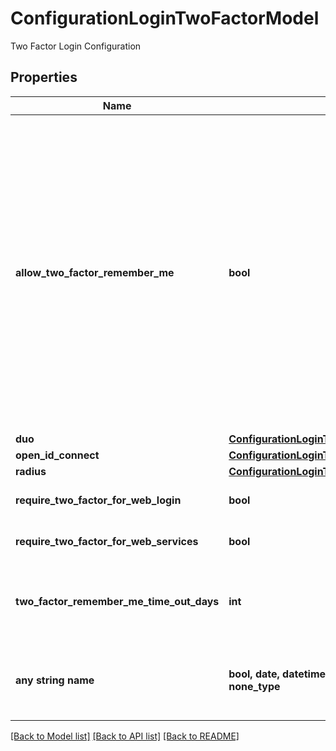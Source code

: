 # ConfigurationLoginTwoFactorModel

Two Factor Login Configuration

## Properties
Name | Type | Description | Notes
------------ | ------------- | ------------- | -------------
**allow_two_factor_remember_me** | **bool** | When this option is checked, the user will only have to provide their two factor authentication information once in that browser for set time. This is done by setting an encrypted cookie on the browser.  The cookie will no longer be valid when the Two Factor Remember Me Duration has expired | [optional] 
**duo** | [**ConfigurationLoginTwoFactorDuoModel**](ConfigurationLoginTwoFactorDuoModel.md) |  | [optional] 
**open_id_connect** | [**ConfigurationLoginTwoFactorOpenIdConnectModel**](ConfigurationLoginTwoFactorOpenIdConnectModel.md) |  | [optional] 
**radius** | [**ConfigurationLoginTwoFactorRadiusModel**](ConfigurationLoginTwoFactorRadiusModel.md) |  | [optional] 
**require_two_factor_for_web_login** | **bool** | Require Two Factor For Web Login | [optional] 
**require_two_factor_for_web_services** | **bool** | Require Two Factor For Web Services | [optional] 
**two_factor_remember_me_time_out_days** | **int** | The number of days that you will not be reprompted for 2FA | [optional] 
**any string name** | **bool, date, datetime, dict, float, int, list, str, none_type** | any string name can be used but the value must be the correct type | [optional]

[[Back to Model list]](../README.md#documentation-for-models) [[Back to API list]](../README.md#documentation-for-api-endpoints) [[Back to README]](../README.md)


